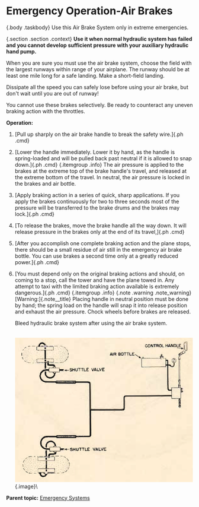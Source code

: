 
Emergency Operation-Air Brakes
==============================

 {.body .taskbody}
Use this Air Brake System only in extreme emergencies.

 {.section .section .context}
**Use it when normal hydraulic system has failed and you cannot develop
sufficient pressure with your auxiliary hydraulic hand pump.**

When you are sure you must use the air brake system, choose the field
with the largest runways within range of your airplane. The runway
should be at least one mile long for a safe landing. Make a short-field
landing.

Dissipate all the speed you can safely lose before using your air brake,
but don\'t wait until you are out of runway!

You cannot use these brakes selectively. Be ready to counteract any
uneven braking action with the throttles.

**Operation:**


1.  [Pull up sharply on the air brake handle to break the safety
    wire.]{.ph .cmd}
2.  [Lower the handle immediately. Lower it by hand, as the handle is
    spring-loaded and will be pulled back past neutral if it is allowed
    to snap down.]{.ph .cmd}
     {.itemgroup .info}
    The air pressure is applied to the brakes at the extreme top of the
    brake handle\'s travel, and released at the extreme bottom of the
    travel. In neutral, the air pressure is locked in the brakes and air
    bottle.
    

3.  [Apply braking action in a series of quick, sharp applications. If
    you apply the brakes continuously for two to three seconds most of
    the pressure will be transferred to the brake drums and the brakes
    may lock.]{.ph .cmd}
4.  [To release the brakes, move the brake handle all the way down. It
    will release pressure in the brakes only at the end of its
    travel,]{.ph .cmd}
5.  [After you accomplish one complete braking action and the plane
    stops, there should be a small residue of air still in the emergency
    air brake bottle. You can use brakes a second time only at a greatly
    reduced power.]{.ph .cmd}
6.  [You must depend only on the original braking actions and should, on
    coming to a stop, call the tower and have the plane towed in. Any
    attempt to taxi with the limited braking action available is
    extremely dangerous.]{.ph .cmd}
     {.itemgroup .info}
     {.note .warning .note_warning}
    [Warning:]{.note__title} Placing handle in neutral position must be
    done by hand; the spring load on the handle will snap it into
    release position and exhaust the air pressure.
    Chock wheels before brakes are released.

    Bleed hydraulic brake system after using the air brake system.
    

    \
    ![](../images/emerg_air_brakes.png){.image}\
    




**Parent topic:** [Emergency
Systems](../mdita/emergency_systems.md "This section covers all of the emergency systems, including the emergency hydraulic wheel lowering system, wing flap system, hydraulic and air brakes, what to do in the event of a complete failure of the hydraulic systems, and miscellaneous emergency equipment.")



